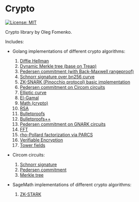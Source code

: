 # Crypto

[![License: MIT](https://img.shields.io/badge/License-MIT-yellow.svg)](https://opensource.org/licenses/MIT)

Crypto library by Oleg Fomenko.

Includes:

- Golang implementations of different crypto algorithms:
    1. [Diffie Hellman](./go/deffie-hellman)
    2. [Dynamic Merkle tree (base on Treap)](./go/dynamic-merkle)
    3. [Pedersen commitment (with Back-Maxwell rangeproof)](./go/pedersen)
    4. [Schnorr signature over bn256 curve](./go/schnorr-bn256)
    5. [ZK-SNARK (Pinocchio protocol) basic implementation](./go/zk-snark)
    6. [Pedersen commitment on Circom circuits](./go/pedersen-circom)
    7. [Elliptic curve](./go/ec)
    8. [El-Gamal](./go/el-gamal)
    9. [Math (crypto)](./go/math)
    10. [RSA](./go/rsa) 
    11. [Bulletproofs](./go/bp)
    12. [Bulletproofs++](./go/bppp)
    13. [Pedersen commitment on GNARK circuits](./go/pedersen-gnark) 
    14. [FFT](./go/fft)
    15. [rho-Pollard factorization via PARCS](./go/pollard) 
    16. [Verifiable Encryption](./go/ve-ca)
    17. [Tower fields](./go/tower) 

- Circom circuits:
    1. [Schnorr signature](./circuits/schnorr)
    2. [Pedersen commitment](./circuits/pedersen)
    3. [Merkle tree](./circuits/merkle)

- SageMath implementations of different crypto algorithms:
    1. [ZK-STARK](./sage/zk-stark)